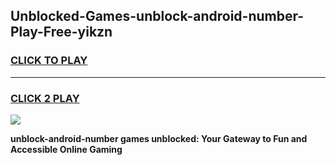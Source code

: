 
## Unblocked-Games-unblock-android-number-Play-Free-yikzn
<h3>
<a href="https://premium76.site?title=unblock-android-number&ref=18A1">CLICK TO PLAY</a></h3>
<hr>

<h3>
<a href="https://premium76.site?title=unblock-android-number&ref=18A1">CLICK 2 PLAY</a>
  
</h3>

<a href="https://premium76.site?title=unblock-android-number&ref=18A1"><img src="https://clearcache.store/games.png"></a>


**unblock-android-number games unblocked: Your Gateway to Fun and Accessible Online Gaming**
